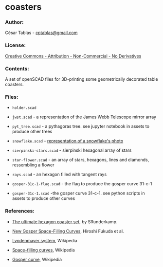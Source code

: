 # **coasters**

### Author:

César Tablas - cptablas@gmail.com
### License:

[Creative Commons - Attribution - Non-Commercial - No Derivatives](https://creativecommons.org/licenses/by-nc-nd/4.0/)


### Contents:

A set of openSCAD files for 3D-printing some geometrically decorated table coasters.

### Files:

- `holder.scad`

- `jwst.scad` - a representation of the James Webb Telescope mirror array

- `pyt_tree.scad` - a pythagoras tree. see jupyter notebook in assets to produce other trees

- `snowflake.scad` - [representation of a snowflake's photo](https://upload.wikimedia.org/wikipedia/commons/thumb/d/d7/Snowflake_macro_photography_1.jpg/440px-Snowflake_macro_photography_1.jpg)

- `sierpinski-stars.scad` - sierpinski hexagonal array of stars

- `star-flower.scad` - an array of stars, hexagons, lines and diamonds, ressembling a flower

- `rays.scad` - an hexagon filled with tangent rays

- `gosper-31c-1-flag.scad` - the flag to produce the gosper curve 31-c-1

- `gosper-31c-1.scad` -the gosper curve 31-c-1. see python scripts in assets to produce other curves

### References:

- [The ultimate hexagon coaster set](https://www.thingiverse.com/thing:5329867), by SRunderkamp.

- [New Gosper Space-Filling Curves](https://www.researchgate.net/publication/236966236_New_Gosper_Space_Filling_Curves), Hiroshi Fukuda et al.

- [Lyndenmayer system](https://en.wikipedia.org/wiki/L-system), Wikipedia

- [Space-filling curves](https://en.wikipedia.org/wiki/Space-filling_curve), Wikipedia

- [Gosper curve](https://en.wikipedia.org/wiki/Gosper_curve), Wikipedia
